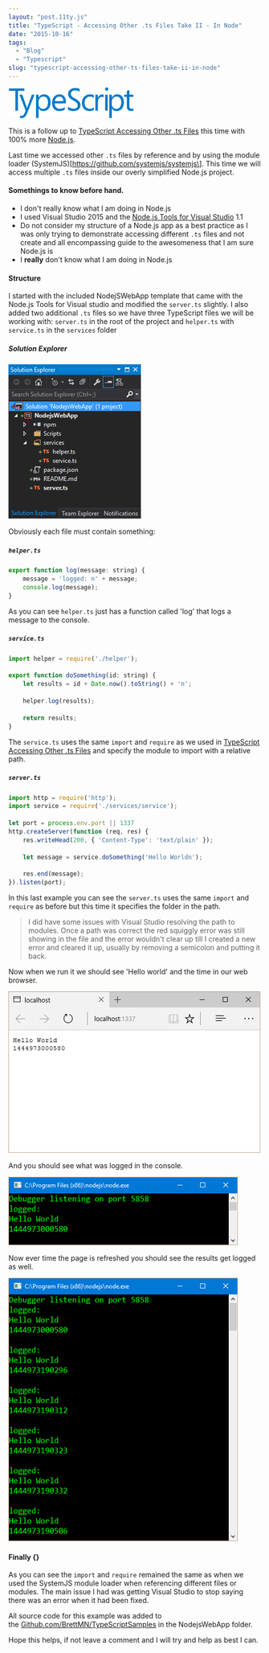 ```yaml
---
layout: "post.11ty.js"
title: "TypeScript - Accessing Other .ts Files Take II - In Node"
date: "2015-10-16"
tags: 
  - "Blog"
  - "Typescript"
slug: "typescript-accessing-other-ts-files-take-ii-in-node"
---
```


![TypeScript](images/typescript_logo_small1.png)

This is a follow up to [TypeScript Accessing Other .ts Files](/2015/10/14/typescript-accessing-other-ts-files/) this time with 100% more [Node.js](https://nodejs.org/en/).

Last time we accessed other `.ts` files by reference and by using the module loader (SystemJS)\[https://github.com/systemjs/systemjs\]. This time we will access multiple `.ts` files inside our overly simplified Node.js project.

#### Somethings to know before hand.

- I don't really know what I am doing in Node.js
- I used Visual Studio 2015 and the [Node.js Tools for Visual Studio](https://www.visualstudio.com/en-us/features/node-js-vs.aspx) 1.1
- Do not consider my structure of a Node.js app as a best practice as I was only trying to demonstrate accessing different `.ts` files and not create and all encompassing guide to the awesomeness that I am sure Node.js is
- I **really** don't know what I am doing in Node.js

#### Structure

I started with the included NodejSWebApp template that came with the Node.js Tools for Visual studio and modified the `server.ts` slightly. I also added two additional `.ts` files so we have three TypeScript files we will be working with: `server.ts` in the root of the project and `helper.ts` with `service.ts` in the `services` folder

##### Solution Explorer

![Screen shot of the Solution Explorer](images/00-solution-explorer5.png)

Obviously each file must contain something:

##### `helper.ts`

```javascript
export function log(message: string) {  
    message = 'logged: n' + message;
    console.log(message);
}
```

As you can see `helper.ts` just has a function called 'log' that logs a message to the console.

##### `service.ts`

```javascript
import helper = require('./helper');

export function doSomething(id: string) {  
    let results = id + Date.now().toString() + 'n';

    helper.log(results);

    return results;
}
```

The `service.ts` uses the same `import` and `require` as we used in [TypeScript Accessing Other .ts Files](/2015/10/14/typescript-accessing-other-ts-files/) and specify the module to import with a relative path.

##### `server.ts`

```javascript
import http = require('http');  
import service = require('./services/service');

let port = process.env.port || 1337  
http.createServer(function (req, res) {  
    res.writeHead(200, { 'Content-Type': 'text/plain' });

    let message = service.doSomething('Hello Worldn');

    res.end(message);
}).listen(port);
```

In this last example you can see the `server.ts` uses the same `import` and `require` as before but this time it specifies the folder in the path.

> I did have some issues with Visual Studio resolving the path to modules. Once a path was correct the red squiggly error was still showing in the file and the error wouldn't clear up till I created a new error and cleared it up, usually by removing a semicolon and putting it back.

Now when we run it we should see 'Hello world' and the time in our web browser.

![Web browser results](images/01-edge-results2.png)

And you should see what was logged in the console.

![Console results](images/02-console-results2.png)

Now ever time the page is refreshed you should see the results get logged as well.

![Console results after multiple refreshes](images/03-console-multiple-results2.png)

#### Finally {}

As you can see the `import` and `require` remained the same as when we used the SystemJS module loader when referencing different files or modules. The main issue I had was getting Visual Studio to stop saying there was an error when it had been fixed.

All source code for this example was added to the [Github.com/BrettMN/TypeScriptSamples](https://github.com/BrettMN/TypeScriptSamples) in the NodejsWebApp folder.

Hope this helps, if not leave a comment and I will try and help as best I can.
